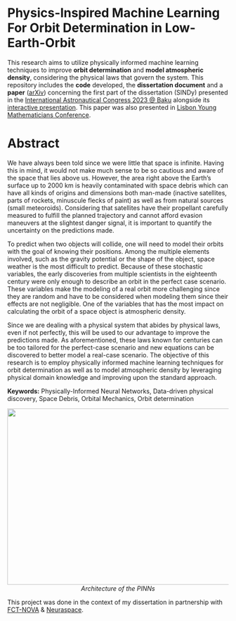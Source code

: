 # Physics-Inspired Machine Learning For Orbit Determination in Low-Earth-Orbit
This research aims to utilize physically informed machine learning techniques to improve **orbit determination** and **model atmospheric density**, considering the physical laws that govern the system.
This repository includes the **code** developed, the **dissertation document** and a **paper** ([arXiv](https://arxiv.org/abs/2311.10012)) concerning the first part of the dissertation (SINDy) presented in the [International Astronautical Congress 2023 @ Baku](https://dl.iafastro.directory/event/IAC-2023/paper/76700/) alongside its [interactive presentation](https://iac2023-iaf.ipostersessions.com/default.aspx?s=2C-89-37-69-FB-A5-38-0C-95-37-6A-05-85-A4-90-1D&guestview=true). This paper was also presented in [Lisbon Young Mathematicians Conference](https://sites.uab.pt/lymc2023/).

# Abstract
We have always been told since we were little that space is infinite. Having this in mind,
it would not make much sense to be so cautious and aware of the space that lies above us.
However, the area right above the Earth’s surface up to 2000 km is heavily contaminated
with space debris which can have all kinds of origins and dimensions both man-made
(inactive satellites, parts of rockets, minuscule flecks of paint) as well as from natural
sources (small meteoroids). Considering that satellites have their propellant carefully
measured to fulfill the planned trajectory and cannot afford evasion maneuvers at the
slightest danger signal, it is important to quantify the uncertainty on the predictions
made.


To predict when two objects will collide, one will need to model their orbits with
the goal of knowing their positions. Among the multiple elements involved, such as the
gravity potential or the shape of the object, space weather is the most difficult to predict.
Because of these stochastic variables, the early discoveries from multiple scientists in
the eighteenth century were only enough to describe an orbit in the perfect case scenario.
These variables make the modeling of a real orbit more challenging since they are random
and have to be considered when modeling them since their effects are not negligible. One
of the variables that has the most impact on calculating the orbit of a space object is
atmospheric density. 

Since we are dealing with a physical system that abides by physical
laws, even if not perfectly, this will be used to our advantage to improve the predictions
made. As aforementioned, these laws known for centuries can be too tailored for the
perfect-case scenario and new equations can be discovered to better model a real-case
scenario. The objective of this research is to employ physically informed machine learning
techniques for orbit determination as well as to model atmospheric density by leveraging
physical domain knowledge and improving upon the standard approach.

**Keywords:** Physically-Informed Neural Networks, Data-driven physical discovery, Space
Debris, Orbital Mechanics, Orbit determination

<p align="center">
       <img src="https://i.imgur.com/6b5FZvY.png" width="1200" height="400" alt="Layout of the website">
        <br>
        <em>Architecture of the PINNs</em>
</p>

This project was done in the context of my dissertation in partnership with [FCT-NOVA](https://www.fct.unl.pt/) & [Neuraspace](https://www.neuraspace.com/).
